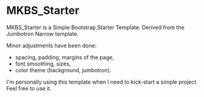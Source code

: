# MKBS_Starter
MKBS_Starter is a Simple Bootstrap Starter Template. Derived from the Jumbotron Narrow template.

Minor adjustments have been done:
- spacing, padding, margins of the page,
- font smoothing, sizes,
- color theme (background, jumbotron).

I'm personally using this template when I need to kick-start a simple project. Feel free to use it.
